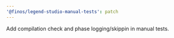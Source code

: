 ```yaml
---
'@finos/legend-studio-manual-tests': patch
---
```


Add compilation check and phase logging/skippin in manual tests.
